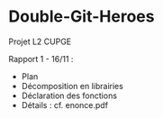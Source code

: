 # Double-Git-Heroes
Projet L2 CUPGE

Rapport 1 - 16/11 :
  * Plan
  * Décomposition en librairies
  * Déclaration des fonctions
  * Détails : cf. enonce.pdf
  
